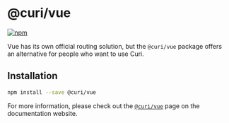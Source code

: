 # @curi/vue

[![npm][badge]][npm-link]

[badge]: https://img.shields.io/npm/v/@curi/vue.svg
[npm-link]: https://npmjs.com/package/@curi/vue

Vue has its own official routing solution, but the `@curi/vue` package offers an alternative for people who want to use Curi.

## Installation

```sh
npm install --save @curi/vue
```

For more information, please check out the [`@curi/vue`](https://curi.js.org/packages/@curi/vue) page on the documentation website.
